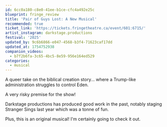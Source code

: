 ```yaml
---
id: 6cc0a180-c8e0-41ee-b1ce-cfc4a492e25c
blueprint: fringe_review
title: 'Pair of Guys Lost: A New Musical'
recommended: true
ticket_link: 'https://tickets.fringetheatre.ca/event/601:6715/'
artist_instagram: darkstage.productions
festival: '2025'
updated_by: 9c6b6866-e047-4568-b3f4-71623caf17dd
updated_at: 1754752938
companion_videos:
  - b7f2b6fa-3c65-4bc5-8e59-956e164ed529
categories:
  - musical
---
```

A queer take on the biblical creation story... where a Trump-like administration struggles to control Eden.

A very risky premise for the show!

Darkstage productions has produced good work in the past, notably staging Stranger Sings last year which was a tonne of fun.

Plus, this is an original musical! I'm certainly going to check it out.